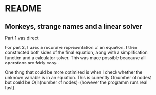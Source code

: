 # README

## Monkeys, strange names and a linear solver

Part 1 was direct.

For part 2, I used a recursive representation of an equation.
I then constructed both sides of the final equation, along with a simplification function and a calculator solver.
This was made possible beacause all operations are fairly easy...

One thing that could be more optimized is when I check whether the unknown variable is in an equation. This is currently O(number of nodes) but could be O(ln(number of nodes)) (however the programm runs real fast).
